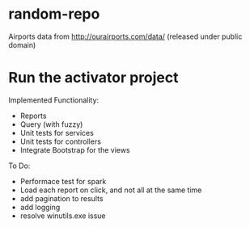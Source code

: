 # random-repo

Airports data from http://ourairports.com/data/ (released under public domain)

# Run the activator project
Implemented Functionality:
- Reports
- Query (with fuzzy)
- Unit tests for services
- Unit tests for controllers
- Integrate Bootstrap for the views


To Do:
- Performace test for spark
- Load each report on click, and not all at the same time
- add pagination to results
- add logging
- resolve winutils.exe issue
